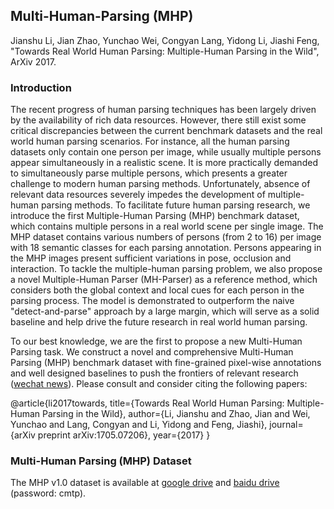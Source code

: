 ## Multi-Human-Parsing (MHP)
Jianshu Li, Jian Zhao, Yunchao Wei, Congyan Lang, Yidong Li, Jiashi Feng, "Towards Real World Human Parsing: Multiple-Human Parsing in the Wild", ArXiv 2017.


### Introduction
The recent progress of human parsing techniques has been largely driven by the availability of rich data resources. However, there still exist some critical discrepancies between the current benchmark datasets and the real world human parsing scenarios. For instance, all the human parsing datasets only contain one person per image, while usually multiple persons appear simultaneously in a realistic scene. It is more practically demanded to simultaneously parse multiple persons, which presents a greater challenge to modern human parsing methods. Unfortunately, absence of relevant data resources severely impedes the development of multiple-human parsing methods. To facilitate future human parsing research, we introduce the first Multiple-Human Parsing (MHP) benchmark dataset, which contains multiple persons in a real world scene per single image. The MHP dataset contains various numbers of persons (from 2 to 16) per image with 18 semantic classes for each parsing annotation. Persons appearing in the MHP images present sufficient variations in pose, occlusion and interaction. To tackle the multiple-human parsing problem, we also propose a novel Multiple-Human Parser (MH-Parser) as a reference method, which considers both the global context and local cues for each person in the parsing process. The model is demonstrated to outperform the naive "detect-and-parse" approach by a large margin, which will serve as a solid baseline and help drive the future research in real world human parsing.


To our best knowledge, we are the first to propose a new Multi-Human Parsing task. We construct a novel and comprehensive Multi-Human Parsing (MHP) benchmark dataset with fine-grained pixel-wise annotations and well designed baselines to push the frontiers of relevant research ([wechat news](https://mp.weixin.qq.com/s/tfiPHvkhPW4HDEUzBMseGQ)). Please consult and consider citing the following papers:


   @article{li2017towards,
   title={Towards Real World Human Parsing: Multiple-Human Parsing in the Wild},
   author={Li, Jianshu and Zhao, Jian and Wei, Yunchao and Lang, Congyan and Li, Yidong and Feng, Jiashi},
   journal={arXiv preprint arXiv:1705.07206},
   year={2017}
   }
  
  
 ### Multi-Human Parsing (MHP) Dataset
 The MHP v1.0 dataset is available at [google drive](https://drive.google.com/file/d/1hTS8QJBuGdcppFAr_bvW2tsD9hW_ptr5/view?usp=sharing) and [baidu drive](https://pan.baidu.com/s/1mjTtWqW) (password: cmtp).
